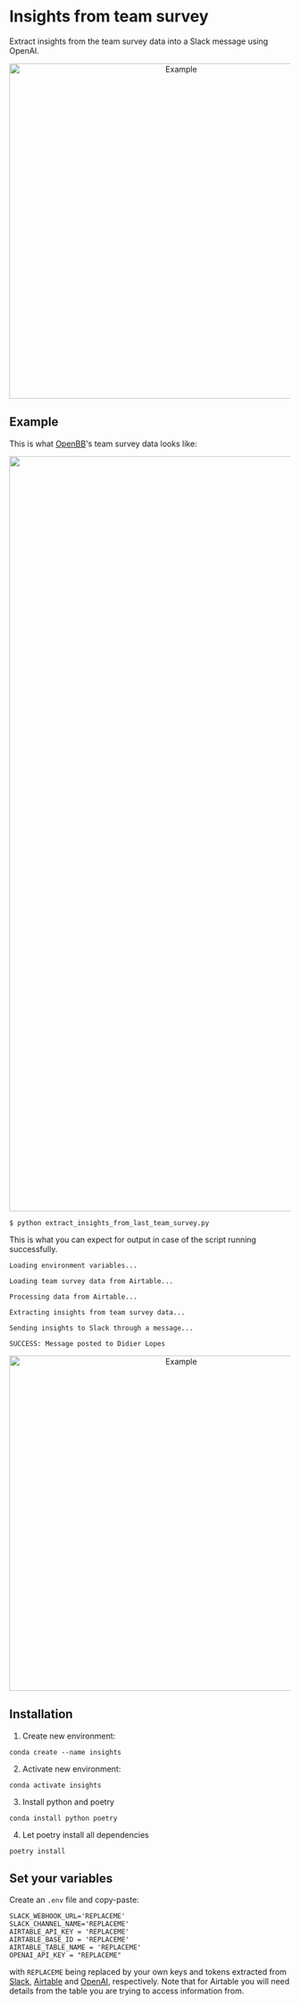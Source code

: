 # Insights from team survey

Extract insights from the team survey data into a Slack message using OpenAI.

<p align="center">
  <img src="https://github.com/DidierRLopes/insights-from-team-survey/assets/25267873/7a867401-27b7-4228-867d-4d13fba792a8" alt="Example" width=600/>
</p>


## Example

This is what [OpenBB](http://openbb.co)'s team survey data looks like:

<p align="center">
  <img width="1351" alt="Screenshot 2023-07-04 at 7 43 09 PM" src="https://github.com/DidierRLopes/insights-from-team-survey/assets/25267873/57aeca64-88ee-4fa3-8ab7-76f05c0222a8">
</p>

```
$ python extract_insights_from_last_team_survey.py 
```

This is what you can expect for output in case of the script running successfully.
```
Loading environment variables...

Loading team survey data from Airtable...

Processing data from Airtable...

Extracting insights from team survey data...

Sending insights to Slack through a message...

SUCCESS: Message posted to Didier Lopes
```

<p align="center">
  <img src="https://github.com/DidierRLopes/insights-from-team-survey/assets/25267873/7a867401-27b7-4228-867d-4d13fba792a8" alt="Example" width=600/>
</p>

## Installation

1. Create new environment:
```
conda create --name insights
```

2. Activate new environment:
```
conda activate insights
```

3. Install python and poetry
```
conda install python poetry
```

4. Let poetry install all dependencies
```
poetry install
```

## Set your variables

Create an `.env` file and copy-paste:

```
SLACK_WEBHOOK_URL='REPLACEME'
SLACK_CHANNEL_NAME='REPLACEME'
AIRTABLE_API_KEY = 'REPLACEME'
AIRTABLE_BASE_ID = 'REPLACEME'
AIRTABLE_TABLE_NAME = 'REPLACEME'
OPENAI_API_KEY = "REPLACEME"
```

with `REPLACEME` being replaced by your own keys and tokens extracted from [Slack](https://api.slack.com/apps), [Airtable](https://airtable.com/create/tokens) and [OpenAI](https://platform.openai.com/account/api-keys), respectively. Note that for Airtable you will need details from the table you are trying to access information from.

